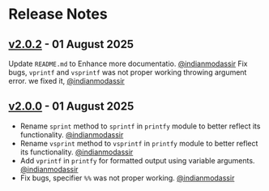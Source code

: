 # Release Notes

## [v2.0.2](https://github.com/jsvibe/printfy/compare/v2.0.1...v2.0.2) - 01 August 2025

Update `README.md` to Enhance more documentatio. [@indianmodassir](https://github.com/indianmodassir)
Fix bugs, `vprintf` and `vsprintf` was not proper working throwing argument error. we fixed it, [@indianmodassir](https://github.com/indianmodassir) 

## [v2.0.0](https://github.com/jsvibe/printfy/compare/v1.0.0...v2.0.0) - 01 August 2025

* Rename `sprint` method to `sprintf` in `printfy` module to better reflect its functionality. [@indianmodassir](https://github.com/indianmodassir)
* Rename `vsprint` method to `vsprintf` in `printfy` module to better reflect its functionality. [@indianmodassir](https://github.com/indianmodassir)
* Add `vprintf` in `printfy` for formatted output using variable arguments. [@indianmodassir](https://github.com/indianmodassir)
* Fix bugs, specifier `%%` was not proper working. [@indianmodassir](https://github.com/indianmodassir)